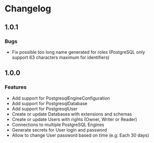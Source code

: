 # Changelog

## 1.0.1

### Bugs

- Fix possible too long name generated for roles (PostgreSQL only support 63 characters maximum for identifiers)

## 1.0.0

### Features

- Add support for PostgresqlEngineConfiguration
- Add support for PostgresqlDatabase
- Add support for PostgresqlUser
- Create or update Databases with extensions and schemas
- Create or update Users with rights (Owner, Writer or Reader)
- Connections to multiple PostgreSQL Engines
- Generate secrets for User login and password
- Allow to change User password based on time (e.g: Each 30 days)
